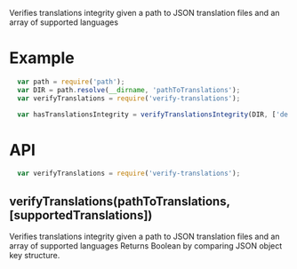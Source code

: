 Verifies translations integrity given a path to JSON translation files and an array of supported languages

# Example

``` js
  var path = require('path');
  var DIR = path.resolve(__dirname, 'pathToTranslations');
  var verifyTranslations = require('verify-translations');

  var hasTranslationsIntegrity = verifyTranslationsIntegrity(DIR, ['de', 'en']);
```


# API

``` js
  var verifyTranslations = require('verify-translations');
```
## verifyTranslations(pathToTranslations, [supportedTranslations])

Verifies translations integrity given a path to JSON translation files and an array of supported languages
Returns Boolean by comparing JSON object key structure.



